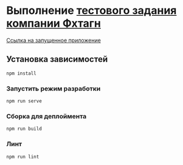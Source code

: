 # Выполнение [тестового задания компании Фхтагн](https://docs.google.com/document/d/1kMcmgg9GkUu9wcDjfyZC3MsJW2G21lzHCuzM8iTPsK0/edit)

[Ссылка на запущенное приложение](https://fhtagn.surge.sh/)

## Установка зависимостей

```
npm install
```

### Запустить режим разработки

```
npm run serve
```

### Сборка для деплоймента

```
npm run build
```

### Линт

```
npm run lint
```
